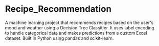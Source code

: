 # Recipe_Recommendation
A machine learning project that recommends recipes based on the user's mood and weather using a Decision Tree Classifier. It uses label encoding to handle categorical data and makes predictions from a custom Excel dataset. Built in Python using pandas and scikit-learn. 
